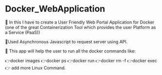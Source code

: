 # Docker_WebApplication
📌 In this I have to create a User Friendly Web Portal Application for Docker (one of the great Containerization Tool which provides the user Platform as a Service (PaaS)) 

📌Used Asynchronous Javascript to request server using API.

📌 This app will help the user to run all the docker commands like:
 
 👉docker images
 👉docker ps
 👉docker run
 👉docker rm -f
 👉docker exec
 👉 add more Linux Command.
